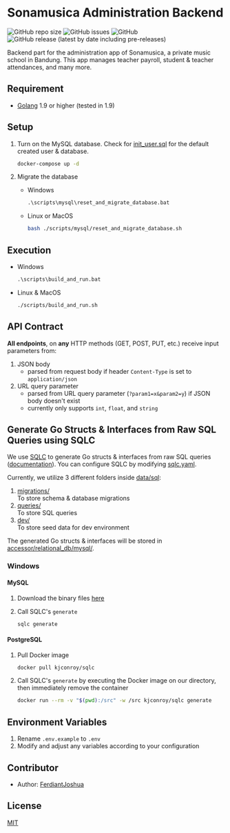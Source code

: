 # Sonamusica Administration Backend

![GitHub repo size](https://img.shields.io/github/repo-size/FerdiantJoshua/sonamusica-administration-backend) ![GitHub issues](https://img.shields.io/github/issues/FerdiantJoshua/sonamusica-administration-backend) ![GitHub](https://img.shields.io/github/license/FerdiantJoshua/sonamusica-administration-backend) ![GitHub release (latest by date including pre-releases)](https://img.shields.io/github/v/release/FerdiantJoshua/sonamusica-administration-backend?include_prereleases)

Backend part for the administration app of Sonamusica, a private music school in Bandung. This app manages teacher payroll, student & teacher attendances, and many more. 

## Requirement

- [Golang](https://go.dev/) 1.9 or higher (tested in 1.9)

## Setup

1. Turn on the MySQL database. Check for [init_user.sql](scripts/mysql/init_user.sql) for the default created user & database.

    ```sh
    docker-compose up -d
    ```

2. Migrate the database

    - Windows

        ```bat
        .\scripts\mysql\reset_and_migrate_database.bat
        ```

    - Linux or MacOS

        ```sh
        bash ./scripts/mysql/reset_and_migrate_database.sh
        ```

## Execution

- Windows

    ```bat
    .\scripts\build_and_run.bat
    ```

- Linux & MacOS

    ```sh
    ./scripts/build_and_run.sh
    ```

## API Contract

**All endpoints**, on **any** HTTP methods (GET, POST, PUT, etc.) receive input parameters from:

1. JSON body
    - parsed from request body if header `Content-Type` is set to `application/json`
2. URL query parameter
    - parsed from URL query parameter (`?param1=x&param2=y`) if JSON body doesn't exist  
    - currently only supports `int`, `float`, and `string`

## Generate Go Structs & Interfaces from Raw SQL Queries using SQLC

We use [SQLC](https://github.com/kyleconroy/sqlc) to generate Go structs & interfaces from raw SQL queries ([documentation](https://docs.sqlc.dev/en/latest/tutorials/getting-started-mysql.html)). You can configure SQLC by modifying [sqlc.yaml](sqlc.yaml).

Currently, we utilize 3 different folders inside [data/sql](data/sql/):

1. [migrations/](data/sql/migrations/)  
   To store schema & database migrations
2. [queries/](data/sql/queries/)  
   To store SQL queries
3. [dev/](data/sql/dev/)  
   To store seed data for dev environment

The generated Go structs & interfaces will be stored in [accessor/relational_db/mysql/](accessor/relational_db/mysql/).

### Windows

#### MySQL

1. Download the binary files [here](https://github.com/kyleconroy/sqlc/releases/download/v1.17.2/sqlc_1.17.2_windows_amd64.zip)

2. Call SQLC's `generate`

    ```sh
    sqlc generate
    ```

#### PostgreSQL

1. Pull Docker image

    ```sh
    docker pull kjconroy/sqlc
    ```

2. Call SQLC's `generate` by executing the Docker image on our directory, then immediately remove the container

    ```sh
    docker run --rm -v "$(pwd):/src" -w /src kjconroy/sqlc generate
    ```

## Environment Variables

1. Rename `.env.example` to `.env`
2. Modify and adjust any variables according to your configuration

## Contributor

- Author: [FerdiantJoshua](https://github.com/FerdiantJoshua)

## License

[MIT](LICENSE)
